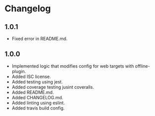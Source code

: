 # Changelog

## 1.0.1
- Fixed error in README.md.
## 1.0.0
- Implemented logic that modifies config for web targets with offline-plugin.
- Added ISC license.
- Added testing using jest.
- Added coverage testing jusint coveralls.
- Added README.md.
- Added CHANGELOG.md.
- Added linting using eslint.
- Added travis build config.
